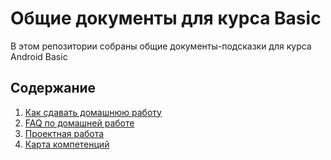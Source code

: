 # Общие документы для курса Basic

В этом репозитории собраны общие документы-подсказки для курса Android Basic

## Содержание

1. [Как сдавать домашнюю работу](HomeWork-HowTo.md)
2. [FAQ по домашней работе](HomeWork-FAQ.md)
3. [Проектная работа](Project.md)
4. [Карта компетенций](http://www.plantuml.com/plantuml/proxy?src=https%3A%2F%2Fraw.githubusercontent.com%2FAndroid-Developer-Basic%2FDocuments%2Frefs%2Fheads%2Fmain%2FSkillMap.puml)